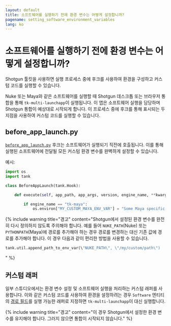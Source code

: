 ```yaml
---
layout: default
title: 소프트웨어를 실행하기 전에 환경 변수는 어떻게 설정합니까?
pagename: setting_software_environment_variables
lang: ko
---
```


# 소프트웨어를 실행하기 전에 환경 변수는 어떻게 설정합니까?

Shotgun 툴킷을 사용하면 실행 프로세스 중에 후크를 사용하여 환경을 구성하고 커스텀 코드를 실행할 수 있습니다.

Nuke 또는 Maya와 같은 소프트웨어를 실행할 때 Shotgun 데스크톱 또는 브라우저 통합을 통해 `tk-multi-launchapp`이 실행됩니다.
이 앱은 소프트웨어 실행을 담당하며 Shotgun 통합이 예상대로 시작되게 합니다. 이 프로세스 중에 후크를 통해 표시되는 두 지점을 사용하여 커스텀 코드를 실행할 수 있습니다.

## before_app_launch.py

[`before_app_launch.py`](https://github.com/shotgunsoftware/tk-multi-launchapp/blob/6a884aa144851148e8369e9f35a2471087f98d16/hooks/before_app_launch.py) 후크는 소프트웨어가 실행되기 직전에 호출됩니다.
이를 통해 실행된 소프트웨어에 전달될 모든 커스텀 환경 변수를 완벽하게 설정할 수 있습니다.

예시:

```python
import os
import tank

class BeforeAppLaunch(tank.Hook):

    def execute(self, app_path, app_args, version, engine_name, **kwargs):

        if engine_name == "tk-maya":
            os.environ["MY_CUSTOM_MAYA_ENV_VAR"] = "Some Maya specific setting"
```

{% include warning title="경고" content="Shotgun에서 설정된 환경 변수를 완전히 다시 정의하지 않도록 주의해야 합니다.
예를 들어 `NUKE_PATH`(Nuke) 또는 `PYTHONPATH`(Maya)에 경로를 추가해야 하는 경우 경로를 변경하는 대신 기존 값에 경로를 추가해야 합니다.
이 경우 다음과 같이 편리한 방법을 사용할 수 있습니다.

```python
tank.util.append_path_to_env_var(\"NUKE_PATH\", \"/my/custom/path\")
```
" %}

## 커스텀 래퍼

일부 스튜디오에서는 환경 변수 설정 및 소프트웨어 실행을 처리하는 커스텀 래퍼를 사용합니다.
이와 같은 커스텀 코드를 사용하여 환경을 설정하려는 경우 `Software` 엔티티의 [경로 필드](https://support.shotgunsoftware.com/hc/ko/articles/115000067493-Integrations-Admin-Guide#Example:%20Add%20your%20own%20Software)를 실행 가능한 래퍼로 지정하면 `tk-multi-launchapp`이 대신 실행합니다.

{% include warning title="경고" content="이 경우 Shotgun에서 설정한 환경 변수를 유지해야 합니다. 그러지 않으면 통합이 시작되지 않습니다." %}